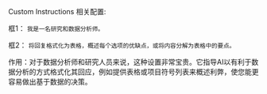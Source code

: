 Custom Instructions 相关配置:

框1： `我是一名研究和数据分析师。`

框2： `将回复格式化为表格，概述每个选项的优缺点，或将内容分解为表格中的要点。`

作用：对于数据分析师和研究人员来说，这种设置非常宝贵。它指导AI以有利于数据分析的方式格式化其回应，例如提供表格或项目符号列表来概述利弊，使您能更容易做出基于数据的决策。
